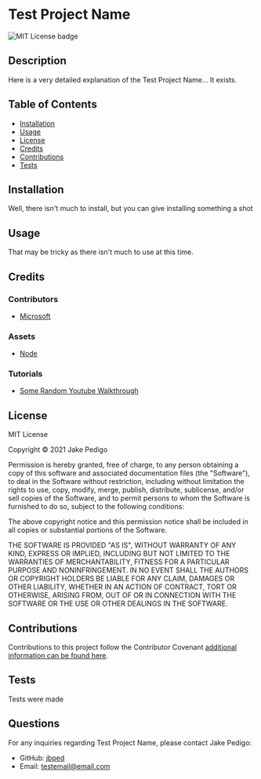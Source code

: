 
# Test Project Name
![MIT License badge](https://img.shields.io/badge/license-MIT_License-green)
## Description
Here is a very detailed explanation of the Test Project Name... It exists.

## Table of Contents
* [Installation](#installation)
* [Usage](#usage)
* [License](#license)
* [Credits](#credits)
* [Contributions](#contributions)
* [Tests](#tests)

## Installation
Well, there isn't much to install, but you can give installing something a shot

## Usage
That may be tricky as there isn't much to use at this time.

## Credits
### Contributors
* [Microsoft](https://github.com/microsoft)
 
### Assets
* [Node](https://nodejs.org/en/)
 
### Tutorials
* [Some Random Youtube Walkthrough](https://www.youtube.com/)
        
## License

MIT License

Copyright &copy; 2021 Jake Pedigo

Permission is hereby granted, free of charge, to any person obtaining a copy of this software and associated documentation files (the "Software"), to deal in the Software without restriction, including without limitation the rights to use, copy, modify, merge, publish, distribute, sublicense, and/or sell copies of the Software, and to permit persons to whom the Software is furnished to do so, subject to the following conditions:

The above copyright notice and this permission notice shall be included in all copies or substantial portions of the Software.

THE SOFTWARE IS PROVIDED "AS IS", WITHOUT WARRANTY OF ANY KIND, EXPRESS OR IMPLIED, INCLUDING BUT NOT LIMITED TO THE WARRANTIES OF MERCHANTABILITY, FITNESS FOR A PARTICULAR PURPOSE AND NONINFRINGEMENT. IN NO EVENT SHALL THE AUTHORS OR COPYRIGHT HOLDERS BE LIABLE FOR ANY CLAIM, DAMAGES OR OTHER LIABILITY, WHETHER IN AN ACTION OF CONTRACT, TORT OR OTHERWISE, ARISING FROM, OUT OF OR IN CONNECTION WITH THE SOFTWARE OR THE USE OR OTHER DEALINGS IN THE SOFTWARE.

## Contributions
Contributions to this project follow the Contributor Covenant [additional information can be found here](https://www.contributor-covenant.org/version/2/0/code_of_conduct/).

## Tests
Tests were made
        
## Questions
For any inquiries regarding Test Project Name, please contact Jake Pedigo:
* GitHub: [jbped](https://github.com/jbped)
* Email: <testemail@email.com>
